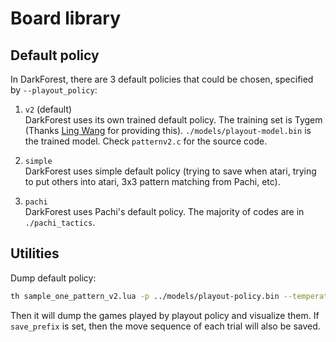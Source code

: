 Board library
=================

Default policy
--------------

In DarkForest, there are 3 default policies that could be chosen, specified by `--playout_policy`:

1. `v2` (default)   
DarkForest uses its own trained default policy. The training set is Tygem (Thanks [Ling Wang](mailto:1160071998@qq.com) for providing this). `./models/playout-model.bin` is the trained model. Check `patternv2.c` for the source code.

2. `simple`  
DarkForest uses simple default policy (trying to save when atari, trying to put others into atari, 3x3 pattern matching from Pachi, etc).

3. `pachi`   
DarkForest uses Pachi's default policy. The majority of codes are in `./pachi_tactics`.

Utilities
---------

Dump default policy:

```bash
th sample_one_pattern_v2.lua -p ../models/playout-policy.bin --temperature 0.5 --sgf_file [your_sgf_file] --move_from 230 --num_games 10 --num_moves 200 --save_prefix moves
```

Then it will dump the games played by playout policy and visualize them. If `save_prefix` is set, then the move sequence of each trial will also be saved. 
